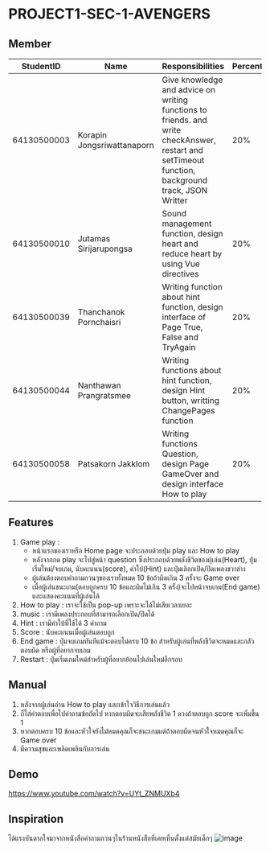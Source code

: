 # PROJECT1-SEC-1-AVENGERS 
## Member
| StudentID | Name | Responsibilities | Percentage
|-----------|------|------------|--------
| 64130500003 | Korapin Jongsriwattanaporn | Give knowledge and advice on writing functions to friends. and write checkAnswer, restart and setTimeout function, background track, JSON Writter| 20%
| 64130500010 | Jutamas Sirijarupongsa | Sound management function, design heart and reduce heart by using Vue directives| 20%
| 64130500039 | Thanchanok Pornchaisri | Writing function about hint function, design interface of Page True, False and TryAgain| 20%
| 64130500044 | Nanthawan Prangratsmee | Writing functions about hint function, design Hint button, writting ChangePages function| 20%
|	64130500058 | Patsakorn Jakklom | Writing functions Question, design Page GameOver and design interface How to play| 20%

## Features
1. Game play :
   - หน้าแรกของเราหรือ Home page จะประกอบด้วยปุ่ม play และ How to play
   - หลังจากกด play จะไปสู่หน้า question ซึ่งประกอบด้วยพลังชีวิตของผุ้เล่น(Heart), ปุ่มเริ่มใหม่/จบเกม, นับคะแนน(score), คำใบ้(Hint) และปุ่มเลิอกเปิด/ปิดเพลงขวาล่าง
   - ผู้เล่นต้องตอบคำถามกวนๆของเราทั้งหมด 10 ข้อถ้าผิดเกิน 3 ครั้งจะ Game over
   - เมื่อผู้เล่นชนะเกม(ตอบถูกครบ 10 ข้อและผิดไม่เกิน 3 ครั้ง)จะไปหน้าจบเกม(End game) และแสดงคะแนนที่ผู้เล่นได้
2. How to play : เราจะใช้เป็น pop-up เพราะจะได้ไม่เสียเวลาเยอะ
3. music : เรามีเพลงประกอบที่สามารถเลือกเปิด/ปิดได้
4. Hint : เรามีคำใบ้ที่ใช้ได้ 3 คำถาม
5. Score : นับคะแนนเมื่อผู้เล่นตอบถูก
6. End game : ปุ่มจบเกมทันทีแม้จะตอบไม่ครบ 10 ข้อ สำหรับผู้เล่นที่พลังชีวิตจะหมดและกลัวตอบผิด หรือผู้ที่อยากจบเกม
7. Restart : ปุ่มเริ่มเกมใหม่สำหรับผู้ที่อยากย้อนไปเล่นใหม่อีกรอบ

## Manual
1. หลังจากผู้เล่นอ่าน How to play และเข้าใจวิธีการเล่นแล้ว
2. ก็ใส่คำตอบเพื่อไปคำถามข้อถัดไป หากตอบผิดจะเสียพลังชีวิต 1 ดวงถ้าตอบถูก score จะเพิ่มขึ้น 1
3. หากตอบครบ 10 ข้อและหัวใจยังไม่หมดคุณก็จะชนะเกมแต่ถ้าตอบผิดจนหัวใจหมดคุณก็จะ Game over
4. มีความสุขและเพลิดเพลินกับการเล่น

## Demo
https://www.youtube.com/watch?v=UYt_ZNMUXb4

## Inspiration
ได้แรงบันดาลใจมาจากหนังสือคำถามกวนๆในร้่านหนังสือที่เคยเห็นตั้งแต่สมัยเด็กๆ
![image]([https://github.com/PROJECT1-SEC-1-AVENGERS/PROJECT1-SEC-1-AVENGERS/assets/88102267/e3bb116b-d66d-483e-b07b-855ab85c0d2e](https://www.google.com/url?sa=i&url=https%3A%2F%2Fwww.books-maker.com%2Fproduct%2F972%2Fbooksmaker-%25E0%25B8%25AB%25E0%25B8%2599%25E0%25B8%25B1%25E0%25B8%2587%25E0%25B8%25AA%25E0%25B8%25B7%25E0%25B8%25AD%25E0%25B8%258A%25E0%25B8%25B8%25E0%25B8%2594-20-%25E0%25B9%2580%25E0%25B8%25A5%25E0%25B9%2588%25E0%25B8%25A1-%25E0%25B8%2584%25E0%25B8%25B3%25E0%25B8%2596%25E0%25B8%25B2%25E0%25B8%25A1%25E0%25B8%2581%25E0%25B8%25A7%25E0%25B8%2599%25E0%25B9%2586-%25E0%25B8%25AD%25E0%25B8%25B0%25E0%25B9%2584%25E0%25B8%25A3%25E0%25B9%2580%25E0%25B8%25AD%25E0%25B9%2588%25E0%25B8%25A2-%25E0%25B8%259B%25E0%25B8%25B1%25E0%25B8%258D%25E0%25B8%25AB%25E0%25B8%25B2%25E0%25B9%2580%25E0%25B8%258A%25E0%25B8%25B2%25E0%25B8%25A7%25E0%25B9%258C&psig=AOvVaw2F91cISvOR_aHpssfu6QKo&ust=1705899800364000&source=images&cd=vfe&opi=89978449&ved=0CBIQjRxqFwoTCMjkk5Da7YMDFQAAAAAdAAAAABAD)https://www.google.com/url?sa=i&url=https%3A%2F%2Fwww.books-maker.com%2Fproduct%2F972%2Fbooksmaker-%25E0%25B8%25AB%25E0%25B8%2599%25E0%25B8%25B1%25E0%25B8%2587%25E0%25B8%25AA%25E0%25B8%25B7%25E0%25B8%25AD%25E0%25B8%258A%25E0%25B8%25B8%25E0%25B8%2594-20-%25E0%25B9%2580%25E0%25B8%25A5%25E0%25B9%2588%25E0%25B8%25A1-%25E0%25B8%2584%25E0%25B8%25B3%25E0%25B8%2596%25E0%25B8%25B2%25E0%25B8%25A1%25E0%25B8%2581%25E0%25B8%25A7%25E0%25B8%2599%25E0%25B9%2586-%25E0%25B8%25AD%25E0%25B8%25B0%25E0%25B9%2584%25E0%25B8%25A3%25E0%25B9%2580%25E0%25B8%25AD%25E0%25B9%2588%25E0%25B8%25A2-%25E0%25B8%259B%25E0%25B8%25B1%25E0%25B8%258D%25E0%25B8%25AB%25E0%25B8%25B2%25E0%25B9%2580%25E0%25B8%258A%25E0%25B8%25B2%25E0%25B8%25A7%25E0%25B9%258C&psig=AOvVaw2F91cISvOR_aHpssfu6QKo&ust=1705899800364000&source=images&cd=vfe&opi=89978449&ved=0CBIQjRxqFwoTCMjkk5Da7YMDFQAAAAAdAAAAABAD)
